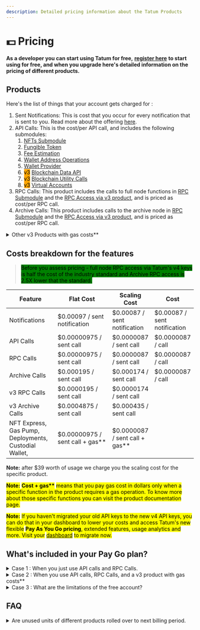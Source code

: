 ```yaml
---
description: Detailed pricing information about the Tatum Products
---
```


# 💵 Pricing

**As a developer you can start using Tatum for free,** [**register here**](https://dashboard.tatum.io) **to start using for free, and when you upgrade here's detailed information on the pricing of different products.**

## Products

Here's the list of things that your account gets charged for :

1. Sent Notifications: This is cost that you occur for every notification that is sent to you. Read more about the offering [here](docs/notifications/).
2. API Calls: This is the cost/per API call, and includes the following submodules:
   1. [NFTs Submodule](docs/nfts/)
   2. [Fungible Token](docs/fungible-tokens/)
   3. [Fee Estimation](docs/fee-estimation/)
   4. [Wallet Address Operations](docs/wallet-address-operations/)
   5. [Wallet Provider](docs/wallet-provider/)
   6. <mark style="background-color:orange;">v3</mark> [Blockchain Data API](https://apidoc.tatum.io/tag/Data-API)
   7. <mark style="background-color:orange;">v3</mark> [Blockchain Utility Calls](https://apidoc.tatum.io/tag/Algorand)
   8. <mark style="background-color:orange;">v3</mark> [Virtual Accounts](https://apidoc.tatum.io/tag/Account)
3. RPC Calls: This product includes the calls to full node functions in [RPC Submodule](docs/rpc/) and the [RPC Access via v3 product](https://apidoc.tatum.io/tag/Node-RPC), and is priced as cost/per RPC call.
4. Archive Calls: This product includes calls to the archive node in [RPC Submodule](docs/rpc/) and the [RPC Access via v3 product](https://apidoc.tatum.io/tag/Node-RPC), and is priced as cost/per RPC call.

<details>

<summary>Other v3 Products with gas costs**</summary>

1. <mark style="background-color:orange;">v3</mark> NFT Express: This feature allows you to mint NFTs on different chains,&#x20;
2. <mark style="background-color:orange;">v3</mark> Gas Pump: This feature allows you to pay gas fees for your or your user's operations in credits for v3, learn more about the feature [here](https://apidoc.tatum.io/tag/Gas-pump).
3. <mark style="background-color:orange;">v3</mark> Deployments: This feature allows you to deploy a smart contract. Read more about the feature [here](https://apidoc.tatum.com/#tag/Smart-Contract-interactions).
4. <mark style="background-color:orange;">v3</mark> Custodial Wallet: This feature allows you to create a custodial wallet and do transactions with it (requires gas cost). You can read more about the feature [here](https://apidoc.tatum.io/tag/Custodial-managed-wallets).

</details>

## Costs breakdown for the features&#x20;

> <mark style="background-color:green;">Before you assess pricing - full node RPC access via Tatum's v4 keys is half the cost of the industry standard and Archive RPC access is 2.5X lower that the standard.</mark>

<table><thead><tr><th width="178.5">Feature</th><th width="263">Flat Cost</th><th>Scaling Cost</th><th data-hidden>Cost</th></tr></thead><tbody><tr><td>Notifications</td><td>$0.00097 / sent notification</td><td>$0.00087 / sent notification</td><td>$0.00087 / sent notification</td></tr><tr><td>API Calls</td><td>$0.00000975 / sent call</td><td>$0.0000087 / sent call</td><td>$0.0000087 / call</td></tr><tr><td>RPC Calls</td><td>$0.00000975 / sent call</td><td>$0.0000087 / sent call</td><td>$0.0000087 / call</td></tr><tr><td>Archive Calls</td><td>$0.000195 / sent call</td><td>$0.000174 / sent call</td><td>$0.0000087 / call</td></tr><tr><td>v3 RPC Calls</td><td>$0.0000195 / sent call</td><td>$0.0000174 / sent call</td><td></td></tr><tr><td>v3 Archive Calls</td><td>$0.0004875 / sent call</td><td>$0.000435 / sent call</td><td></td></tr><tr><td>NFT Express, <br>Gas Pump, Deployments, Custodial Wallet,</td><td>$0.00000975 / sent call + gas**</td><td>$0.0000087 / sent call + gas**</td><td></td></tr></tbody></table>

**Note:** after $39 worth of usage we charge you the scaling cost for the specific product.

<mark style="background-color:yellow;">**Note:**</mark> <mark style="background-color:yellow;">**Cost + gas\*\***</mark> <mark style="background-color:yellow;"></mark><mark style="background-color:yellow;">means that you pay gas cost in dollars only when a specific function in the product requires a gas operation. To know more about those specific functions you can visit the product documentation page.</mark>

<mark style="background-color:yellow;">**Note:**</mark> <mark style="background-color:yellow;"></mark><mark style="background-color:yellow;">If you haven't migrated your old API keys to the new v4 API keys, you can do that in your dashboard to lower your costs and access Tatum's new flexible</mark> <mark style="background-color:yellow;"></mark><mark style="background-color:yellow;">**Pay As You Go pricing**</mark><mark style="background-color:yellow;">, extended features, usage analytics and more. Visit your</mark> [<mark style="background-color:yellow;">dashboard</mark>](https://dashboard.tatum.io) <mark style="background-color:yellow;">to migrate now.</mark>

## What's included in your Pay Go plan?

<details>

<summary>Case 1 : When you just use API calls and RPC Calls.</summary>

In this case you get 4 Million API calls.

</details>

<details>

<summary>Case 2 : When you use API calls, RPC Calls, and a v3 product with gas costs**</summary>

In this case you get 4 Million calls + you will be charged the gas cost in dollars, which you can track in the usage section in the [dashboard here](https://dashboard.tatum.io/usage).

</details>

<details>

<summary>Case 3 : What are the limitations of the free account?</summary>

The limits imposed on free accounts are as follows:

* 2 API Keys
* 3 Requests / sec on Full Nodes
* 2 Requests / min on Archive Nodes
* 100 Notifications / month
* 5 Subscriptions
* NFT Minting Express not available
* Analytics Dashboard limited&#x20;
* Debugging Tools limited
* Only Testnet Gas Coverage, Mainnet not available
* No Enterprise level support (Community Support still avaliable)

</details>

## FAQ

<details>

<summary>Are unused units of different products rolled over to next billing period.</summary>

Unused units in our Pay as you go plan don’t roll over to the next month.

</details>
